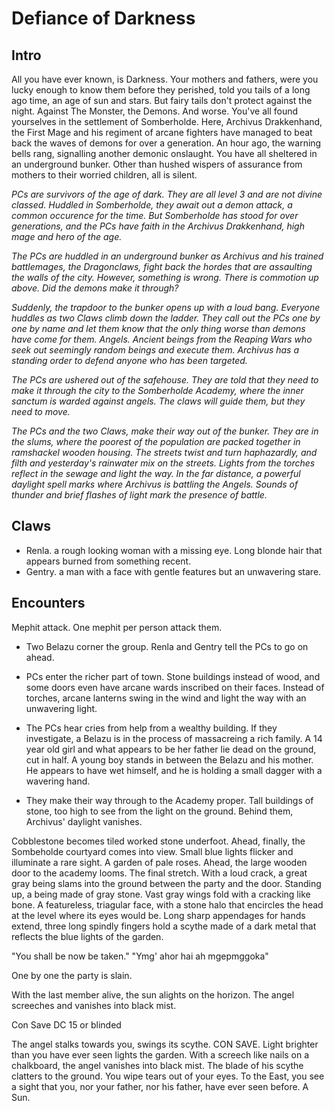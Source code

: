 # Defiance of Darkness

## Intro

All you have ever known, is Darkness. Your mothers and fathers, were you lucky enough to know them before they perished, told you tails of a long ago time, an age of sun and stars. But fairy tails don't protect against the night. Against The Monster, the Demons. And worse. You've all found yourselves in the settlement of Somberholde. Here, Archivus Drakkenhand, the First Mage and his regiment of arcane fighters have managed to beat back the waves of demons for over a generation. An hour ago, the warning bells rang, signalling another demonic onslaught. You have all sheltered in an underground bunker. Other than hushed wispers of assurance from mothers to their worried children, all is silent.

_PCs are survivors of the age of dark. They are all level 3 and are not divine classed.
Huddled in Somberholde, they await out a demon attack, a common occurence for the time. But 
Somberholde has stood for over generations, and the PCs have faith in the Archivus Drakkenhand,
high mage and hero of the age._

_The PCs are huddled in an underground bunker as Archivus and his trained battlemages, the Dragonclaws,
fight back the hordes that are assaulting the walls of the city. However, something is wrong. There
is commotion up above. Did the demons make it through?_

_Suddenly, the trapdoor to the bunker opens up with a loud bang. Everyone huddles as two Claws 
climb down the ladder. They call out the PCs one by one by name and let them know that the only thing 
worse than demons have come for them. Angels. Ancient beings from the Reaping Wars who seek out 
seemingly random beings and execute them. Archivus has a standing order to defend anyone who has been targeted._

_The PCs are ushered out of the safehouse. They are told that they need to make it through the city to 
the Somberholde Academy, where the inner sanctum is warded against angels. The claws will guide them,
but they need to move._

_The PCs and the two Claws,  make their way out of the bunker. They are in the slums, where 
the poorest of the population are packed together in ramshackel wooden housing. The streets twist
and turn haphazardly, and filth and yesterday's rainwater mix on the streets. Lights from the torches 
reflect in the sewage and light the way. In the far distance, a powerful daylight spell marks where Archivus is battling the Angels. Sounds of thunder and brief flashes of light mark the presence of battle._

## Claws

- Renla. a rough looking woman with a missing eye. Long blonde hair that appears burned from something recent.
- Gentry. a man with a face with gentle features but an unwavering stare. 

## Encounters

Mephit attack. One mephit per person attack them.

- Two Belazu corner the group. Renla and Gentry tell the PCs to go on ahead.

- PCs enter the richer part of town. Stone buildings instead of wood, and some doors even have arcane wards inscribed on their faces. Instead of torches, arcane lanterns swing in the wind and light the way with an unwavering light.

- The PCs hear cries from help from a wealthy building. If they investigate, a Belazu is in the process of massacreing a rich family. A 14 year old girl and what appears to be her father lie dead on the ground, cut in half. A young boy stands in between the Belazu and his mother. He appears to have wet himself, and he is holding a small dagger with a wavering hand.

- They make their way through to the Academy proper. Tall buildings of stone, too high to see from the light on the ground. Behind them, Archivus' daylight vanishes.

Cobblestone becomes tiled worked stone underfoot. Ahead, finally, the Sombeholde courtyard comes into view. Small blue lights flicker and illuminate a rare sight. A garden of pale roses. Ahead, the large wooden door to the academy looms. The final stretch.  With a loud crack, a great gray being slams into the ground between the party and the door. Standing up, a being made of gray stone. Vast gray wings fold with a cracking like bone. A featureless, triagular face, with a stone halo that encircles the head at the level where its eyes would be. Long sharp appendages for hands extend, three long spindly fingers hold a scythe made of a dark metal that reflects the blue lights of the garden.

"You shall be now be taken."
"Ymg' ahor hai ah mgepmggoka"

One by one the party is slain. 

With the last member alive, the sun alights on the horizon. The angel screeches and vanishes into black mist.

Con Save DC 15 or blinded

The angel stalks towards you, swings its scythe. CON SAVE. Light brighter than you have ever seen lights the garden. With a screech like nails on a chalkboard, the angel vanishes into black mist. The blade of his scythe clatters to the ground. You wipe tears out of your eyes. To the East, you see a sight that you, nor your father, nor his father, have ever seen before. A Sun.
